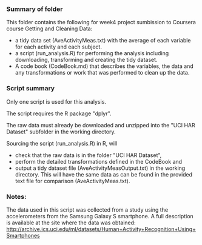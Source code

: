 ### Summary of folder
This folder contains the following for week4 project sumbission to 
Coursera course Getting and Cleaning Data:
* a tidy data set (AveActivityMeas.txt) with the average of each variable for each activity and each subject.
* a script (run_analysis.R) for performing the analysis including downloading, transforming and creating the tidy dataset.
* A code book (CodeBook.md) that describes the variables, the data and any transformations or work that was performed to clean up the data.


### Script summary
Only one script is used for this analysis.

The script requires the R package "dplyr".

The raw data must already be downloaded and unzipped into the "UCI HAR Dataset" subfolder in the working directory.

Sourcing the script (run_analysis.R) in R, will
* check that the raw data is in the folder "UCI HAR Dataset", 
* perform the detailed transformations defined in the CodeBook and 
* output a tidy dataset file (AveActivityMeasOutput.txt) in the working directory. This will have the same data as can be found in the provided text file for comparison (AveActivityMeas.txt).


### Notes:
The data used in this script was collected from a study using the accelerometers from the Samsung Galaxy S smartphone. 
A full description is available at the site where the data was obtained:
http://archive.ics.uci.edu/ml/datasets/Human+Activity+Recognition+Using+Smartphones

